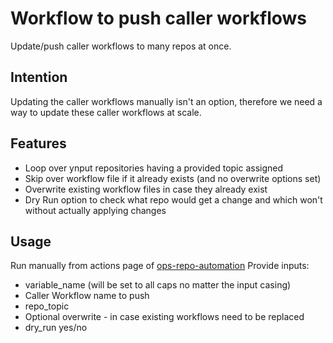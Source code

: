 # Workflow to push caller workflows

Update/push caller workflows to many repos at once.

## Intention

Updating the caller workflows manually isn't an option, therefore we need a way to update these caller workflows at scale.

## Features

* Loop over ynput repositories having a provided topic assigned
* Skip over workflow file if it already exists (and no overwrite options set)
* Overwrite existing workflow files in case they already exist
* Dry Run option to check what repo would get a change and which won't without actually applying changes

## Usage

Run manually from actions page of [ops-repo-automation](https://github.com/ynput/ops-repo-automation)
Provide inputs:

* variable_name (will be set to all caps no matter the input casing)
* Caller Workflow name to push
* repo_topic
* Optional overwrite - in case existing workflows need to be replaced
* dry_run yes/no
